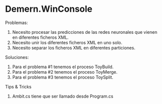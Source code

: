 # Demern.WinConsole

Problemas:

1. Necesito procesar las predicciones de las redes neuronales que vienen en diferentes ficheros XML.
2. Necesito unir los diferentes ficheros XML en uno solo.
3. Necesito separar los ficheros XML en diferentes particiones.

Soluciones:

1. Para el problema #1 tenemos el proceso ToyBuild.
2. Para el problema #2 tenemos el proceso ToyMerge.
3. Para el problema #3 tenemos el proceso ToySplit.

Tips & Tricks

1. Ambit.cs tiene que ser llamado desde Program.cs
